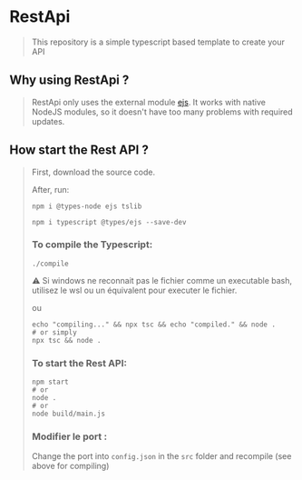 # RestApi
> This repository is a simple typescript based template to create your API

## Why using RestApi ?
> RestApi only uses the external module [ejs](https://www.npmjs.com/package/ejs). It works with native NodeJS modules, so it doesn't have too many problems with required updates.

## How start the Rest API ?
> First, download the source code.
> 
> After, run:
> ```shell
> npm i @types-node ejs tslib
> ```
> ```shell
> npm i typescript @types/ejs --save-dev
> ```
> 
> ### To compile the Typescript:
> ```shell
> ./compile
> ```
> ⚠️ Si windows ne reconnait pas le fichier comme un executable bash, utilisez le wsl ou un équivalent pour executer le fichier.
> 
> ou
> ```shell
> echo "compiling..." && npx tsc && echo "compiled." && node .
> # or simply
> npx tsc && node .
> ```
> 
> ### To start the Rest API:
> ```shell
> npm start
> # or
> node .
> # or
> node build/main.js
> ```
> 
> ### Modifier le port :
> Change the port into `config.json` in the `src` folder and recompile (see above for compiling)